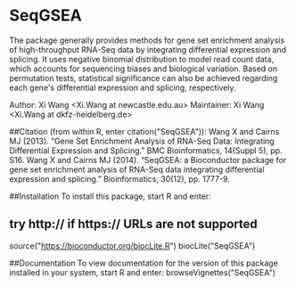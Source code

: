 # SeqGSEA

The package generally provides methods for gene set enrichment analysis of high-throughput RNA-Seq data by integrating differential expression and splicing. It uses negative binomial distribution to model read count data, which accounts for sequencing biases and biological variation. Based on permutation tests, statistical significance can also be achieved regarding each gene's differential expression and splicing, respectively.

Author: Xi Wang <Xi.Wang at newcastle.edu.au>
Maintainer: Xi Wang <Xi.Wang at dkfz-heidelberg.de>


##Citation (from within R, enter citation("SeqGSEA")):
Wang X and Cairns MJ (2013). “Gene Set Enrichment Analysis of RNA-Seq Data: Integrating Differential Expression and Splicing.” BMC Bioinformatics, 14(Suppl 5), pp. S16.
Wang X and Cairns MJ (2014). “SeqGSEA: a Bioconductor package for gene set enrichment analysis of RNA-Seq data integrating differential expression and splicing.” Bioinformatics, 30(12), pp. 1777-9.


##Installation
To install this package, start R and enter:
## try http:// if https:// URLs are not supported
source("https://bioconductor.org/biocLite.R")
biocLite("SeqGSEA")


##Documentation
To view documentation for the version of this package installed in your system, start R and enter:
browseVignettes("SeqGSEA")
